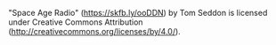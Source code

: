 "Space Age Radio" (https://skfb.ly/ooDDN) by Tom Seddon is licensed under Creative Commons Attribution (http://creativecommons.org/licenses/by/4.0/).
